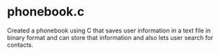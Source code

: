 # phonebook.c
Created a phonebook using C that saves user information in a text file in binary format and can store that information and also lets user search for contacts.
